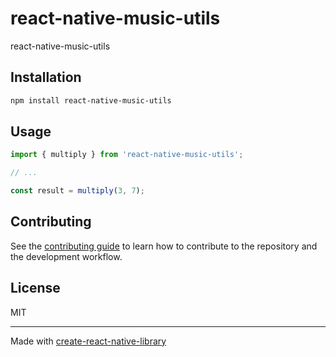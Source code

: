 # react-native-music-utils

react-native-music-utils

## Installation

```sh
npm install react-native-music-utils
```

## Usage


```js
import { multiply } from 'react-native-music-utils';

// ...

const result = multiply(3, 7);
```


## Contributing

See the [contributing guide](CONTRIBUTING.md) to learn how to contribute to the repository and the development workflow.

## License

MIT

---

Made with [create-react-native-library](https://github.com/callstack/react-native-builder-bob)
